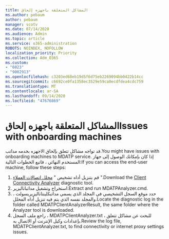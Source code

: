 ```yaml
---
title: المشاكل المتعلقة باجهزه إلحاق
ms.author: pebaum
author: pebaum
manager: scotv
ms.date: 07/14/2020
ms.audience: Admin
ms.topic: article
ms.service: o365-administration
ROBOTS: NOINDEX, NOFOLLOW
localization_priority: Priority
ms.collection: Adm_O365
ms.custom:
- "6023"
- "9002913"
ms.openlocfilehash: c3203ed68eb19d5f6d75eb2269094bb0422b14cc
ms.sourcegitcommit: c6692ce0fa1358ec3529e59ca0ecdfdea4cdc759
ms.translationtype: MT
ms.contentlocale: ar-SA
ms.lasthandoff: 09/14/2020
ms.locfileid: "47676869"
---
```

# <a name="issues-with-onboarding-machines"></a><span data-ttu-id="87cd7-102">المشاكل المتعلقة باجهزه إلحاق</span><span class="sxs-lookup"><span data-stu-id="87cd7-102">Issues with onboarding machines</span></span>

<span data-ttu-id="87cd7-103">قد تواجه مشاكل تتعلق بإلحاق الاجهزه بخدمه مداتب.</span><span class="sxs-lookup"><span data-stu-id="87cd7-103">You might have issues with onboarding machines to MDATP service.</span></span> <span data-ttu-id="87cd7-104">إذا كان بإمكانك الوصول إلى جهاز المستخدم النهائي ، فاتبع الخطوات التالية:</span><span class="sxs-lookup"><span data-stu-id="87cd7-104">If you can access the end-user machine, follow these steps:</span></span>

1. <span data-ttu-id="87cd7-105">قم بتنزيل أداه تشخيص " [محلل اتصالات العملاء](https://aka.ms/mdatpanalyzer) ".</span><span class="sxs-lookup"><span data-stu-id="87cd7-105">Download the [Client Connectivity Analyzer](https://aka.ms/mdatpanalyzer) diagnostic tool.</span></span>
2. <span data-ttu-id="87cd7-106">استخراج وتشغيل مداتباناليزير.</span><span class="sxs-lookup"><span data-stu-id="87cd7-106">Extract and run MDATPAnalyzer.cmd.</span></span>
3. <span data-ttu-id="87cd7-107">حدد موقع السجل التشخيصي في المجلد الذي يسمي مداتبكلينتاناليزيريسولت ، والمجلد نفسه الذي يتم فيه تنزيل أداه المحلل.</span><span class="sxs-lookup"><span data-stu-id="87cd7-107">Locate the diagnostic log in the folder called MDATPClientAnalyzerResult, the same folder where the Analyzer tool is downloaded.</span></span>
4. <span data-ttu-id="87cd7-108">راجع ملف السجل ، MDATPClientAnalyzer.txt ، للبحث عن مشاكل تتعلق بإعدادات وكيل الإنترنت أو الاتصال به.</span><span class="sxs-lookup"><span data-stu-id="87cd7-108">Review the log file, MDATPClientAnalyzer.txt, to find connectivity or internet proxy settings issues.</span></span>
